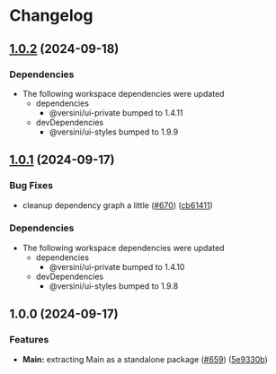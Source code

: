 # Changelog

## [1.0.2](https://github.com/versini-org/ui-components/compare/ui-main-v1.0.1...ui-main-v1.0.2) (2024-09-18)


### Dependencies

* The following workspace dependencies were updated
  * dependencies
    * @versini/ui-private bumped to 1.4.11
  * devDependencies
    * @versini/ui-styles bumped to 1.9.9

## [1.0.1](https://github.com/versini-org/ui-components/compare/ui-main-v1.0.0...ui-main-v1.0.1) (2024-09-17)


### Bug Fixes

* cleanup dependency graph a little ([#670](https://github.com/versini-org/ui-components/issues/670)) ([cb61411](https://github.com/versini-org/ui-components/commit/cb61411b986c03e050a8d5c36f51d2945d90dd9f))


### Dependencies

* The following workspace dependencies were updated
  * dependencies
    * @versini/ui-private bumped to 1.4.10
  * devDependencies
    * @versini/ui-styles bumped to 1.9.8

## 1.0.0 (2024-09-17)


### Features

* **Main:** extracting Main as a standalone package ([#659](https://github.com/versini-org/ui-components/issues/659)) ([5e9330b](https://github.com/versini-org/ui-components/commit/5e9330b3f2250b3d1d34fc56b2f6c975532c38d2))
